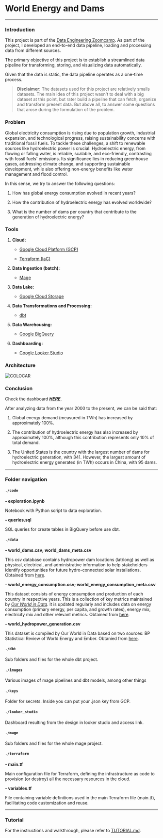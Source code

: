 # World Energy and Dams

---

### Introduction

This project is part of the [Data Engineering Zoomcamp](https://github.com/DataTalksClub/data-engineering-zoomcamp). As part of the project, I developed an end-to-end data pipeline, loading and processing data from different sources.

The primary objective of this project is to establish a streamlined data pipeline for transforming, storing, and visualizing data automatically.

Given that the data is static, the data pipeline operates as a one-time process.

> **Disclaimer:** The datasets used for this project are relatively smalls datasets. The main idea of this project wasn't to deal with a big dataset at this point, but rater build a pipeline that can fetch, organize and transform present data. But above all, to answer some questions that arose during the formulation of the problem.

### Problem

Global electricity consumption is rising due to population growth, industrial expansion, and technological progress, raising sustainability concerns with traditional fossil fuels. To tackle these challenges, a shift to renewable sources like hydroelectric power is crucial. Hydroelectric energy, from flowing or falling water, is reliable, scalable, and eco-friendly, contrasting with fossil fuels' emissions. Its significance lies in reducing greenhouse gases, addressing climate change, and supporting sustainable development, while also offering non-energy benefits like water management and flood control.

In this sense, we try to answer the following questions:

1. How has global energy consumption evolved in recent years?

2. How the contribution of hydroelectric energy has evolved worldwide?

3. What is the number of dams per country that contribute to the generation of hydroelectric energy?

### Tools

1. **Cloud:**
   
   - [Google Cloud Platform (GCP)](https://cloud.google.com/?utm_source=bing&utm_medium=cpc&utm_campaign=latam-AR-all-es-dr-BKWS-all-all-trial-e-dr-1707800-LUAC0016410&utm_content=text-ad-none-any-DEV_c-CRE_-ADGP_Hybrid+%7C+BKWS+-+MIX+%7C+Txt_+GCP-General-KWID_43700067403123893-kwd-77859523038025:loc-8&utm_term=KW_Google+Cloud+Platform-ST_Google+Cloud+Platform&gclid=f110f2a74b1b1da673c894aa2e0948fa&gclsrc=3p.ds&hl=en)
   
   - [Terraform (IaC)](https://www.terraform.io/)

2. **Data Ingestion (batch):**
   
   - [Mage](https://www.mage.ai/)

3. **Data Lake:**
   
   - [Google Cloud Storage](https://cloud.google.com/storage?hl=en)

4. **Data Transformations and Processing:**
   
   - [dbt](https://www.getdbt.com/)

5. **Data Warehousing:**
   
   - [Google BigQuery](https://cloud.google.com/bigquery?hl=en)

6. **Dashboarding:**
   
   - [Google Looker Studio](https://lookerstudio.google.com/overview)

### Architecture

<img src="file:///D:/2024/programacion/data_engineering_zoomcamp-data_talks/data-engineering-zoomcamp-homework/final_project/images/arquitecture.PNG" title="" alt="COLOCAR" data-align="center">

### Conclusion

Check the dashboard [***HERE***](https://lookerstudio.google.com/reporting/652f3bbd-89da-4436-a6d9-8d927817c877).

After analyzing data from the year 2000 to the present, we can be said that:

1. Global energy demand (measured in TWh) has increased by approximately 100%.

2. The contribution of hydroelectric energy has also increased by approximately 100%, although this contribution represents only 10% of total demand.

3. The United States is the country with the largest number of dams for hydroelectric generation, with 341. However, the largest amount of hydroelectric energy generated (in TWh) occurs in China, with 95 dams.

---

### Folder navigation

#### `./code`

**- exploration.ipynb**

Notebook with Python script to data exploration.

**- queries.sql**

SQL queries for create tables in BigQuery before use dbt.

#### `./data`

**- world_dams.csv; world_dams_meta.csv**

This csv database contains hydropower dam locations (lat/long) as well as physical, electrical, and administrative information to help stakeholders identify opportunities for future hydro-connected solar installations. Obtained from [here](https://energydata.info/dataset/global-dams-database).

**- world_energy_consumption.csv; world_energy_consumption_meta.csv**

This dataset consists of energy consumption and production of each country in respective years. This is a collection of key metrics maintained by [*Our World in Data*](https://ourworldindata.org/energy). It is updated regularly and includes data on energy consumption (primary energy, per capita, and growth rates), energy mix, electricity mix and other relevant metrics. Obtained from [here](https://www.kaggle.com/datasets/pralabhpoudel/world-energy-consumption?resource=download).

**- world_hydropower_generation.csv**

This dataset is compiled by Our World in Data based on two sources:  BP Statistical Review of World Energy and Ember. Obtanied from [here](https://www.kaggle.com/datasets/jorgesandoval/hydropower-generation).

#### `./dbt`

Sub folders and files for the whole dbt project.

#### `./images`

Various images of mage pipelines and dbt models, among other things

#### `./keys`

Folder for secrets. Inside you can put your .json key from GCP.

#### `./looker_studio`

Dashboard resulting from the design in looker studio and access link.

#### `./mage`

Sub folders and files for the whole mage project.

#### `./terraform`

**- main.tf**

Main configuration file for Terraform, defining the infrastructure as code to provision (or destroy) all the necessary resources in the cloud.

**- variables.tf**

File containing variable definitions used in the main Terraform file (main.tf), facilitating code customization and reuse.

---

### Tutorial

For the instructions and walkthrough, please refer to [TUTORIAL.md](https://github.com/exequiel-santucho/dez-world-energy-dams/blob/main/TUTORIAL.md).
